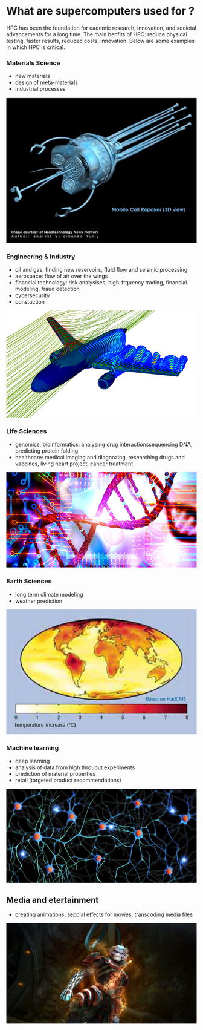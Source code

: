 # What are supercomputers used for ?
HPC has been the foundation for cademic research, innovation, and societal advancements for a long time. The main benfits of HPC: reduce physical testing, faster results, reduced costs, innovation. Below are some examples in which HPC is critical.


### Materials Science
* new materials
* design of meta-materials
* industrial processes

![ ](Images/mat.png)

### Engineering & Industry
* oil and gas: finding new reservoirs, fluid flow and seismic processing
* aerospace: flow of air over the wings
* financial technology: risk analysises, high-frquency trading, financial modeling, fraud detection
* cybersecurity
* constuction

![Airplane take off using ANSYS Fluent software](Images/hpc-simulate-airplane-takeoff-aerodynamics-ansys-fluent.png )

### Life Sciences
* genomics, bioinformatics: analysing drug interactionssequencing DNA, predicting protein folding
* healthcare: medical imaging and diagnozing, researching drugs and vaccines, living heart project, cancer treatment

![ ](Images/bioinformatics.jpg)

### Earth Sciences 
* long term climate modeling
* weather prediction

![ ](Images/earth.png)

### Machine learning
* deep learning
* analysis of data from high throuput experiments
* prediction of material properties
* retail (targeted product recommendations)

![ ](Images/ai.png)

## Media and etertainment
* creating animations, sepcial effects for movies, transcoding media files

![ ](Images/boiboi.jpg)
